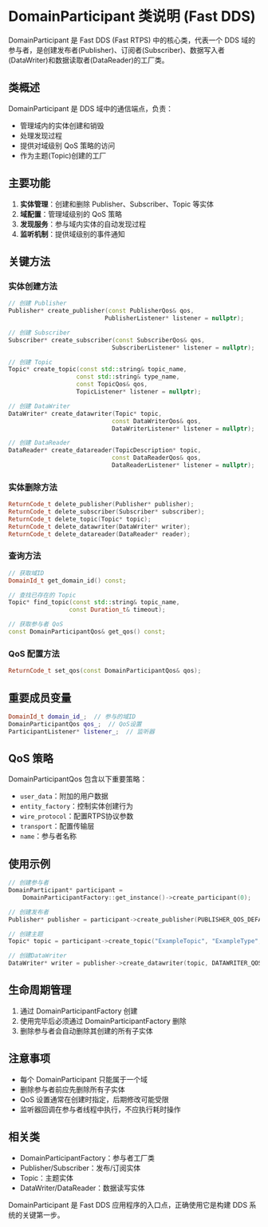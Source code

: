 # DomainParticipant 类说明 (Fast DDS)

DomainParticipant 是 Fast DDS (Fast RTPS) 中的核心类，代表一个 DDS 域的参与者，是创建发布者(Publisher)、订阅者(Subscriber)、数据写入者(DataWriter)和数据读取者(DataReader)的工厂类。

## 类概述

DomainParticipant 是 DDS 域中的通信端点，负责：
- 管理域内的实体创建和销毁
- 处理发现过程
- 提供对域级别 QoS 策略的访问
- 作为主题(Topic)创建的工厂

## 主要功能

1. **实体管理**：创建和删除 Publisher、Subscriber、Topic 等实体
2. **域配置**：管理域级别的 QoS 策略
3. **发现服务**：参与域内实体的自动发现过程
4. **监听机制**：提供域级别的事件通知

## 关键方法

### 实体创建方法

```cpp
// 创建 Publisher
Publisher* create_publisher(const PublisherQos& qos,
                           PublisherListener* listener = nullptr);

// 创建 Subscriber
Subscriber* create_subscriber(const SubscriberQos& qos,
                             SubscriberListener* listener = nullptr);

// 创建 Topic
Topic* create_topic(const std::string& topic_name,
                   const std::string& type_name,
                   const TopicQos& qos,
                   TopicListener* listener = nullptr);

// 创建 DataWriter
DataWriter* create_datawriter(Topic* topic,
                             const DataWriterQos& qos,
                             DataWriterListener* listener = nullptr);

// 创建 DataReader
DataReader* create_datareader(TopicDescription* topic,
                             const DataReaderQos& qos,
                             DataReaderListener* listener = nullptr);
```

### 实体删除方法

```cpp
ReturnCode_t delete_publisher(Publisher* publisher);
ReturnCode_t delete_subscriber(Subscriber* subscriber);
ReturnCode_t delete_topic(Topic* topic);
ReturnCode_t delete_datawriter(DataWriter* writer);
ReturnCode_t delete_datareader(DataReader* reader);
```

### 查询方法

```cpp
// 获取域ID
DomainId_t get_domain_id() const;

// 查找已存在的 Topic
Topic* find_topic(const std::string& topic_name,
                 const Duration_t& timeout);

// 获取参与者 QoS
const DomainParticipantQos& get_qos() const;
```

### QoS 配置方法

```cpp
ReturnCode_t set_qos(const DomainParticipantQos& qos);
```

## 重要成员变量

```cpp
DomainId_t domain_id_;  // 参与的域ID
DomainParticipantQos qos_;  // QoS设置
ParticipantListener* listener_;  // 监听器
```

## QoS 策略

DomainParticipantQos 包含以下重要策略：
- `user_data`：附加的用户数据
- `entity_factory`：控制实体创建行为
- `wire_protocol`：配置RTPS协议参数
- `transport`：配置传输层
- `name`：参与者名称

## 使用示例

```cpp
// 创建参与者
DomainParticipant* participant =
    DomainParticipantFactory::get_instance()->create_participant(0);

// 创建发布者
Publisher* publisher = participant->create_publisher(PUBLISHER_QOS_DEFAULT);

// 创建主题
Topic* topic = participant->create_topic("ExampleTopic", "ExampleType", TOPIC_QOS_DEFAULT);

// 创建DataWriter
DataWriter* writer = publisher->create_datawriter(topic, DATAWRITER_QOS_DEFAULT);
```

## 生命周期管理

1. 通过 DomainParticipantFactory 创建
2. 使用完毕后必须通过 DomainParticipantFactory 删除
3. 删除参与者会自动删除其创建的所有子实体

## 注意事项

- 每个 DomainParticipant 只能属于一个域
- 删除参与者前应先删除所有子实体
- QoS 设置通常在创建时指定，后期修改可能受限
- 监听器回调在参与者线程中执行，不应执行耗时操作

## 相关类

- DomainParticipantFactory：参与者工厂类
- Publisher/Subscriber：发布/订阅实体
- Topic：主题实体
- DataWriter/DataReader：数据读写实体

DomainParticipant 是 Fast DDS 应用程序的入口点，正确使用它是构建 DDS 系统的关键第一步。
